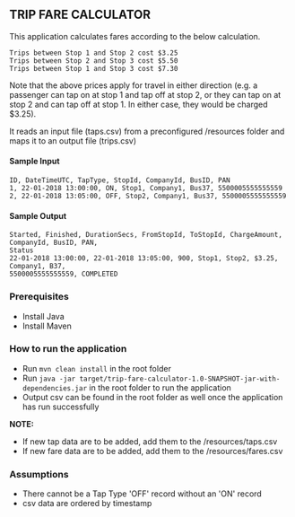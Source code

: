 ## TRIP FARE CALCULATOR

This application calculates fares according to the below calculation.

```
Trips between Stop 1 and Stop 2 cost $3.25
Trips between Stop 2 and Stop 3 cost $5.50
Trips between Stop 1 and Stop 3 cost $7.30
```

Note that the above prices apply for travel in either direction (e.g. a passenger can tap on at stop 1 and tap off
at stop 2, or they can tap on at stop 2 and can tap off at stop 1. In either case, they would be charged $3.25).

It reads an input file (taps.csv) from a preconfigured /resources folder
and maps it to an output file (trips.csv)

#### Sample Input
```csv
ID, DateTimeUTC, TapType, StopId, CompanyId, BusID, PAN
1, 22-01-2018 13:00:00, ON, Stop1, Company1, Bus37, 5500005555555559
2, 22-01-2018 13:05:00, OFF, Stop2, Company1, Bus37, 5500005555555559
```

#### Sample Output
```csv
Started, Finished, DurationSecs, FromStopId, ToStopId, ChargeAmount, CompanyId, BusID, PAN,
Status
22-01-2018 13:00:00, 22-01-2018 13:05:00, 900, Stop1, Stop2, $3.25, Company1, B37,
5500005555555559, COMPLETED
```

### Prerequisites

- Install Java
- Install Maven

### How to run the application

- Run `mvn clean install` in the root folder
- Run `java -jar target/trip-fare-calculator-1.0-SNAPSHOT-jar-with-dependencies.jar` in the root folder to run the application
- Output csv can be found in the root folder as well once the application has run successfully

**NOTE:**

- If new tap data are to be added, add them to the /resources/taps.csv
- If new fare data are to be added, add them to the /resources/fares.csv

### Assumptions

- There cannot be a Tap Type 'OFF' record without an 'ON' record
- csv data are ordered by timestamp